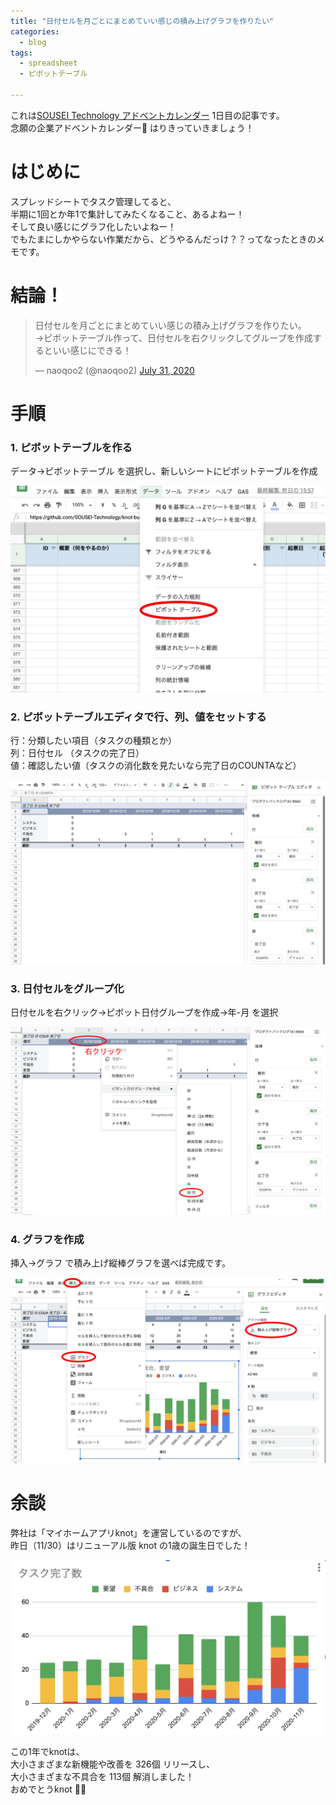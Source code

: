 ```yaml
---
title: "日付セルを月ごとにまとめていい感じの積み上げグラフを作りたい"
categories:
  - blog
tags:
  - spreadsheet
  - ピボットテーブル

---
```


これは[SOUSEI Technology アドベントカレンダー](https://qiita.com/advent-calendar/2020/st) 1日目の記事です。  
念願の企業アドベントカレンダー🎉 はりきっていきましょう！  
  
# はじめに  
  
スプレッドシートでタスク管理してると、  
半期に1回とか年1で集計してみたくなること、あるよねー！  
そして良い感じにグラフ化したいよねー！  
でもたまにしかやらない作業だから、どうやるんだっけ？？ってなったときのメモです。  
  
# 結論！  
  
<blockquote class="twitter-tweet"><p lang="ja" dir="ltr">日付セルを月ごとにまとめていい感じの積み上げグラフを作りたい。<br>→ピボットテーブル作って、日付セルを右クリックしてグループを作成するといい感じにできる！</p>&mdash; naoqoo2 (@naoqoo2) <a href="https://twitter.com/naoqoo2/status/1289087747609640960?ref_src=twsrc%5Etfw">July 31, 2020</a></blockquote> <script async src="https://platform.twitter.com/widgets.js" charset="utf-8"></script>  
  
# 手順  
  
### 1. ピボットテーブルを作る  
  
データ→ピボットテーブル を選択し、新しいシートにピボットテーブルを作成  
  
![image.png](/assets/images/20201201/e64fd468-7975-fe60-0531-0ea64648e862.png)  
  
### 2. ピボットテーブルエディタで行、列、値をセットする  
  
行：分類したい項目（タスクの種類とか）  
列：日付セル （タスクの完了日）  
値：確認したい値（タスクの消化数を見たいなら完了日のCOUNTAなど）  
  
![image.png](/assets/images/20201201/3943e7a7-bd13-e4ee-b6e1-365ee2c2d358.png)  
  
### 3. 日付セルをグループ化  
  
日付セルを右クリック→ピボット日付グループを作成→年-月 を選択  
  
![image.png](/assets/images/20201201/36244f98-409b-bc6b-8bd8-998cdba0a0fd.png)  
  
### 4. グラフを作成  
  
挿入→グラフ で積み上げ縦棒グラフを選べば完成です。  
  
![image.png](/assets/images/20201201/b8838476-7c26-8563-d872-88c721bde9c8.png)  
  
# 余談  
  
弊社は「マイホームアプリknot」を運営しているのですが、  
昨日（11/30）はリニューアル版 knot の1歳の誕生日でした！  
  
![image.png](/assets/images/20201201/f27d483b-f3d2-1612-8d6e-70903e30db3d.png)  
  
この1年でknotは、  
大小さまざまな新機能や改善を 326個 リリースし、  
大小さまざまな不具合を 113個 解消しました！  
おめでとうknot 🎉🎂  
